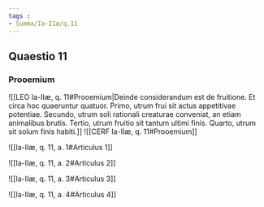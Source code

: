 ```yaml
---
tags : 
- Summa/Ia-IIæ/q.11
---
```


## Quaestio 11

### Prooemium

![[LEO Ia-IIæ, q. 11#Prooemium|Deinde considerandum est de fruitione. Et circa hoc quaeruntur quatuor. Primo, utrum frui sit actus appetitivae potentiae. Secundo, utrum soli rationali creaturae conveniat, an etiam animalibus brutis. Tertio, utrum fruitio sit tantum ultimi finis. Quarto, utrum sit solum finis habiti.]]
![[CERF Ia-IIæ, q. 11#Prooemium]]

![[Ia-IIæ, q. 11, a. 1#Articulus 1]]

![[Ia-IIæ, q. 11, a. 2#Articulus 2]]

![[Ia-IIæ, q. 11, a. 3#Articulus 3]]

![[Ia-IIæ, q. 11, a. 4#Articulus 4]]


